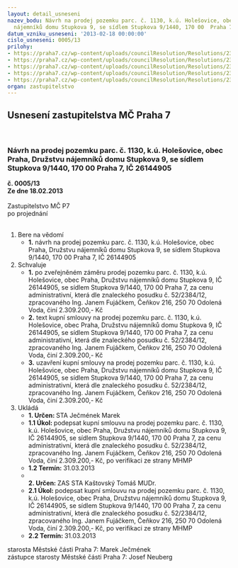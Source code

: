 ```yaml
---
layout: detail_usneseni
nazev_bodu: Návrh na prodej pozemku parc. č. 1130, k.ú. Holešovice, obec Praha, Družstvu
  nájemníků domu Stupkova 9, se sídlem Stupkova 9/1440, 170 00  Praha 7, IČ 26144905
datum_vzniku_usneseni: '2013-02-18 00:00:00'
cislo_usneseni: 0005/13
prilohy:
- https://praha7.cz/wp-content/uploads/councilResolution/Resolutions/23340/2-13-priloha_1.doc
- https://praha7.cz/wp-content/uploads/councilResolution/Resolutions/23340/2-13-priloha_2.doc
- https://praha7.cz/wp-content/uploads/councilResolution/Resolutions/23340/2-13-priloha_4.tif
- https://praha7.cz/wp-content/uploads/councilResolution/Resolutions/23340/2-13-priloha_5.doc
- https://praha7.cz/wp-content/uploads/councilResolution/Resolutions/23340/2-13-priloha_6.pdf
organ: zastupitelstvo
---
```

<div id="ucUsn_pList" class="usn">
	<span><h2>Usnesení zastupitelstva MČ Praha 7 </h2>
<br></span><div class="standBody">
<span><h3>Návrh na prodej pozemku parc. č. 1130, k.ú. Holešovice, obec Praha, Družstvu nájemníků domu Stupkova 9, se sídlem Stupkova 9/1440, 170 00  Praha 7, IČ 26144905</h3></span><div class="center">
		<strong>č. 0005/13</strong><br>
	</div>
<div class="center">
		<strong>Ze dne 18.02.2013</strong><br><br>
	</div>Zastupitelstvo MČ P7<br> po projednání<br><br><ol>
<li>Bere na vědomí<ul><li>
<strong>1.</strong> návrh na prodej pozemku parc. č. 1130, k.ú. Holešovice, obec Praha, Družstvu nájemníků domu Stupkova 9, se sídlem Stupkova 9/1440, 170 00  Praha 7, IČ 26144905</li></ul>
</li>
<li>Schvaluje<ul>
<li>
<strong>1.</strong> po zveřejněném záměru prodej pozemku parc. č. 1130, k.ú. Holešovice, obec Praha, Družstvu nájemníků domu Stupkova 9, IČ 26144905, se sídlem Stupkova 9/1440, 170 00  Praha 7, za cenu administrativní, která dle znaleckého posudku č. 52/2384/12, zpracovaného Ing. Janem Fujáčkem, Čeňkov 216, 250 70 Odolená Voda, činí 2.309.200,- Kč</li>
<li>
<strong>2.</strong> text kupní smlouvy na prodej pozemku parc. č. 1130, k.ú. Holešovice, obec Praha, Družstvu nájemníků domu Stupkova 9, IČ 26144905, se sídlem Stupkova 9/1440, 170 00  Praha 7, za cenu administrativní, která dle znaleckého posudku č. 52/2384/12, zpracovaného Ing. Janem Fujáčkem, Čeňkov 216, 250 70 Odolená Voda, činí 2.309.200,- Kč</li>
<li>
<strong>3.</strong> uzavření kupní smlouvy na prodej pozemku parc. č. 1130, k.ú. Holešovice, obec Praha, Družstvu nájemníků domu Stupkova 9, IČ 26144905, se sídlem Stupkova 9/1440, 170 00  Praha 7, za cenu administrativní, která dle znaleckého posudku č. 52/2384/12, zpracovaného Ing. Janem Fujáčkem, Čeňkov 216, 250 70 Odolená Voda, činí 2.309.200,- Kč      </li>
</ul>
</li>
<li>Ukládá<ul>
<li>
<strong>1. Určen: </strong>STA Ječmének Marek</li>
<li>
<strong>1.1 Úkol: </strong>podepsat kupní smlouvu na prodej pozemku parc. č. 1130, k.ú. Holešovice, obec Praha, Družstvu nájemníků domu Stupkova 9, IČ 26144905, se sídlem Stupkova 9/1440, 170 00  Praha 7, za cenu administrativní, která dle znaleckého posudku č. 52/2384/12, zpracovaného Ing. Janem Fujáčkem, Čeňkov 216, 250 70 Odolená Voda, činí 2.309.200,- Kč, po verifikaci ze strany MHMP</li>
<li>
<strong>1.2 Termín: </strong>31.03.2013</li>
<li>
<strong><br>2. Určen: </strong>ZAS STA Kaštovský Tomáš MUDr.</li>
<li>
<strong>2.1 Úkol: </strong>podepsat kupní smlouvu na prodej pozemku parc. č. 1130, k.ú. Holešovice, obec Praha, Družstvu nájemníků domu Stupkova 9, IČ 26144905, se sídlem Stupkova 9/1440, 170 00  Praha 7, za cenu administrativní, která dle znaleckého posudku č. 52/2384/12, zpracovaného Ing. Janem Fujáčkem, Čeňkov 216, 250 70 Odolená Voda, činí 2.309.200,- Kč, po verifikaci ze strany MHMP</li>
<li>
<strong>2.2 Termín: </strong>31.03.2013</li>
</ul>
</li>
</ol>starosta Městské části Praha 7: Marek Ječmének<br>zástupce starosty Městské části Praha 7: Josef Neuberg
</div>
</div>